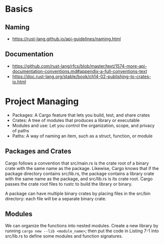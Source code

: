 # Basics

## Naming

- https://rust-lang.github.io/api-guidelines/naming.html

## Documentation

- https://github.com/rust-lang/rfcs/blob/master/text/1574-more-api-documentation-conventions.md#appendix-a-full-conventions-text
- https://doc.rust-lang.org/stable/book/ch14-02-publishing-to-crates-io.html

# Project Managing

- Packages: A Cargo feature that lets you build, test, and share crates
- Crates: A tree of modules that produces a library or executable
- Modules and use: Let you control the organization, scope, and privacy of paths
- Paths: A way of naming an item, such as a struct, function, or module

## Packages and Crates

Cargo follows a convention that src/main.rs is the crate root of a binary crate with the same name as the package. Likewise, Cargo knows that if the package directory contains src/lib.rs, the package contains a library crate with the same name as the package, and src/lib.rs is its crate root. Cargo passes the crate root files to rustc to build the library or binary.

A package can have multiple binary crates by placing files in the src/bin directory: each file will be a separate binary crate.

## Modules

We can organize the functions into nested modules. Create a new library by running `cargo new --lib <module_name>`; then put the code in Listing 7-1 into src/lib.rs to define some modules and function signatures.
